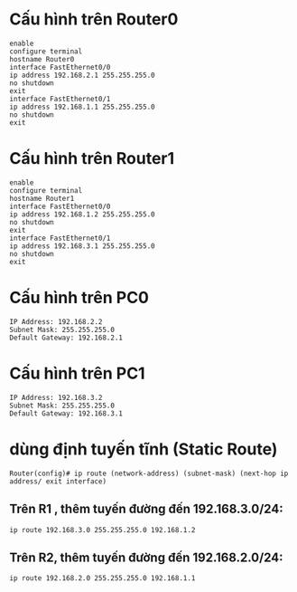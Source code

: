 # Cấu hình trên Router0
    enable
    configure terminal
    hostname Router0
    interface FastEthernet0/0
    ip address 192.168.2.1 255.255.255.0
    no shutdown
    exit
    interface FastEthernet0/1
    ip address 192.168.1.1 255.255.255.0
    no shutdown
    exit

# Cấu hình trên Router1
    enable
    configure terminal
    hostname Router1
    interface FastEthernet0/0
    ip address 192.168.1.2 255.255.255.0
    no shutdown
    exit
    interface FastEthernet0/1
    ip address 192.168.3.1 255.255.255.0
    no shutdown
    exit


# Cấu hình trên PC0
    IP Address: 192.168.2.2  
    Subnet Mask: 255.255.255.0  
    Default Gateway: 192.168.2.1  


# Cấu hình trên PC1
    IP Address: 192.168.3.2  
    Subnet Mask: 255.255.255.0  
    Default Gateway: 192.168.3.1  

# dùng định tuyến tĩnh (Static Route)
    Router(config)# ip route (network-address) (subnet-mask) (next-hop ip address/ exit interface)
## Trên R1 , thêm tuyến đường đến 192.168.3.0/24:

    ip route 192.168.3.0 255.255.255.0 192.168.1.2

## Trên R2, thêm tuyến đường đến 192.168.2.0/24:
    ip route 192.168.2.0 255.255.255.0 192.168.1.1



